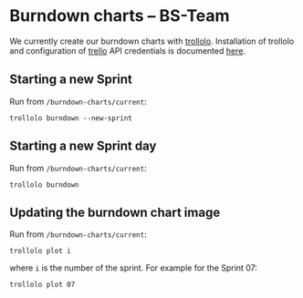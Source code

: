 # Burndown charts – BS-Team

We currently create our burndown charts with [trollolo](https://github.com/openSUSE/trollolo).
Installation of trollolo and configuration of [trello](https://trello.com) API credentials is
documented [here](https://github.com/openSUSE/trollolo#installation).

## Starting a new Sprint

Run from `/burndown-charts/current`:

```shell
trollolo burndown --new-sprint
```

## Starting a new Sprint day

Run from `/burndown-charts/current`:

```shell
trollolo burndown
```

## Updating the burndown chart image

Run from `/burndown-charts/current`:

```shell
trollolo plot i
```

where `i` is the number of the sprint. For example for the Sprint 07:

```shell
trollolo plot 07
```

